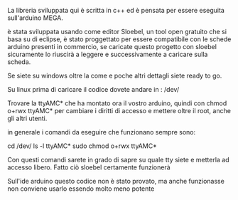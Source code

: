La libreria sviluppata qui è scritta in c++ ed è pensata per essere eseguita sull'arduino MEGA.

è stata sviluppata usando come editor Sloebel, un tool open gratuito che si basa su di eclipse, è stato proggettato per essere compatibile con le schede arduino presenti in commercio, se caricate questo progetto con sloebel sicuramente lo riuscirà a leggere e successivamente a caricare sulla scheda.

Se siete su windows oltre la come e poche altri dettagli siete ready to go.

Su linux prima di caricare il codice dovete andare in :
/dev/

Trovare la ttyAMC* che ha montato ora il vostro arduino, quindi con
chmod o+rwx ttyAMC* 
per cambiare i diritti di accesso e mettere oltre il root, anche gli altri utenti.

in generale i comandi da eseguire che funzionano sempre sono:

cd /dev/
ls -l ttyAMC*
sudo chmod o+rwx ttyAMC* 

Con questi comandi sarete in grado di sapre su quale tty siete e metterla ad accesso libero. Fatto ciò sloebel certamente funzionerà


Sull'ide arduino questo codice non è stato provato, ma anche funzionasse non conviene usarlo essendo molto meno potente

